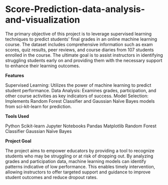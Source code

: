 # Score-Prediction-data-analysis-and-visualization
The primary objective of this project is to leverage supervised learning techniques to predict students' final grades in an online machine learning course. 
The dataset includes comprehensive information such as exam scores, quiz results, peer reviews, and course diaries from 107 students enrolled in the course. The ultimate goal is to assist instructors in identifying struggling students early on and providing them with the necessary support to enhance their learning outcomes.

**Features**

Supervised Learning: Utilizes the power of machine learning to predict student performance.
Data Analysis: Examines grades, participation, and other course activities as key indicators of success.
Model Selection: Implements Random Forest Classifier and Gaussian Naïve Bayes models from sci-kit-learn for prediction.

**Tools Used**

Python
Scikit-learn
Jupyter Notebooks
Pandas
Matplotlib
Random Forest Classifier
Gaussian Naïve Bayes

**Project Goal**

The project aims to empower educators by providing a tool to recognize students who may be struggling or at risk of dropping out. By analyzing grades and participation data, machine learning models can identify patterns indicative of low performance. This enables timely intervention, allowing instructors to offer targeted support and guidance to improve student outcomes and reduce dropout rates.
